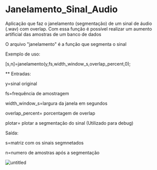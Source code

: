 # Janelamento_Sinal_Audio
Aplicação que faz o janelamento (segmentação) de um sinal de áudio (.wav) com overlap. Com essa função é possível realizar um aumento artificial das amostras de um banco de dados

O arquivo "janelamento" é a função que segmenta o sinal 

Exemplo de uso:

[s,n]=janelamento(y,fs,width_window_s,overlap_percent,0);

** Entradas:

y=sinal original

fs=frequência de amostragem 

width_window_s=largura da janela em segundos 

overlap_percent= porcentagem de overlap

plotar= plotar a segmentação do sinal (Utilizado para debug)


Saída:

s=matriz com os sinais segmnetados 

n=numero de amostras após a segmentação

![untitled](https://github.com/lucasTeoSan/Janelamento_Sinal_Audio/assets/34036704/4fd8178c-98ab-441b-99fc-71c27ea8dee2)
